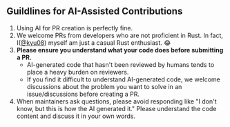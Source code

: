 ## Guildlines for AI-Assisted Contributions
1. Using AI for PR creation is perfectly fine.
1. We welcome PRs from developers who are not proficient in Rust. In fact, I([@kyu08](https://github.com/kyu08)) myself am just a casual Rust enthusiast. 😂
1. **Please ensure you understand what your code does before submitting a PR.**
    - AI-generated code that hasn't been reviewed by humans tends to place a heavy burden on reviewers.
    - If you find it difficult to understand AI-generated code, we welcome discussions about the problem you want to solve in an issue/discussions before creating a PR.
1. When maintainers ask questions, please avoid responding like "I don't know, but this is how the AI generated it." Please understand the code content and discuss it in your own words.


